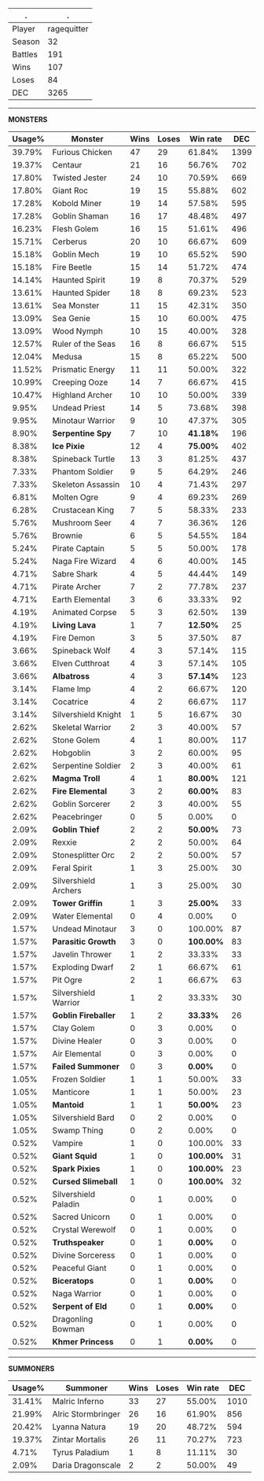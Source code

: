 .|.
|-|-
Player|ragequitter
Season|32
Battles|191
Wins|107
Loses|84
DEC|3265

---
**MONSTERS**

Usage%|Monster|Wins|Loses|Win rate|DEC|
-|-|-|-|-|-|
39.79%|Furious Chicken|47|29|61.84%|1399|
19.37%|Centaur|21|16|56.76%|702|
17.80%|Twisted Jester|24|10|70.59%|669|
17.80%|Giant Roc|19|15|55.88%|602|
17.28%|Kobold Miner|19|14|57.58%|595|
17.28%|Goblin Shaman|16|17|48.48%|497|
16.23%|Flesh Golem|16|15|51.61%|496|
15.71%|Cerberus|20|10|66.67%|609|
15.18%|Goblin Mech|19|10|65.52%|590|
15.18%|Fire Beetle|15|14|51.72%|474|
14.14%|Haunted Spirit|19|8|70.37%|529|
13.61%|Haunted Spider|18|8|69.23%|523|
13.61%|Sea Monster|11|15|42.31%|350|
13.09%|Sea Genie|15|10|60.00%|475|
13.09%|Wood Nymph|10|15|40.00%|328|
12.57%|Ruler of the Seas|16|8|66.67%|515|
12.04%|Medusa|15|8|65.22%|500|
11.52%|Prismatic Energy|11|11|50.00%|322|
10.99%|Creeping Ooze|14|7|66.67%|415|
10.47%|Highland Archer|10|10|50.00%|339|
9.95%|Undead Priest|14|5|73.68%|398|
9.95%|Minotaur Warrior|9|10|47.37%|305|
8.90%|**Serpentine Spy**|7|10|**41.18%**|196|
8.38%|**Ice Pixie**|12|4|**75.00%**|402|
8.38%|Spineback Turtle|13|3|81.25%|437|
7.33%|Phantom Soldier|9|5|64.29%|246|
7.33%|Skeleton Assassin|10|4|71.43%|297|
6.81%|Molten Ogre|9|4|69.23%|269|
6.28%|Crustacean King|7|5|58.33%|233|
5.76%|Mushroom Seer|4|7|36.36%|126|
5.76%|Brownie|6|5|54.55%|184|
5.24%|Pirate Captain|5|5|50.00%|178|
5.24%|Naga Fire Wizard|4|6|40.00%|145|
4.71%|Sabre Shark|4|5|44.44%|149|
4.71%|Pirate Archer|7|2|77.78%|237|
4.71%|Earth Elemental|3|6|33.33%|92|
4.19%|Animated Corpse|5|3|62.50%|139|
4.19%|**Living Lava**|1|7|**12.50%**|25|
4.19%|Fire Demon|3|5|37.50%|87|
3.66%|Spineback Wolf|4|3|57.14%|115|
3.66%|Elven Cutthroat|4|3|57.14%|105|
3.66%|**Albatross**|4|3|**57.14%**|123|
3.14%|Flame Imp|4|2|66.67%|120|
3.14%|Cocatrice|4|2|66.67%|117|
3.14%|Silvershield Knight|1|5|16.67%|30|
2.62%|Skeletal Warrior|2|3|40.00%|57|
2.62%|Stone Golem|4|1|80.00%|117|
2.62%|Hobgoblin|3|2|60.00%|95|
2.62%|Serpentine Soldier|2|3|40.00%|61|
2.62%|**Magma Troll**|4|1|**80.00%**|121|
2.62%|**Fire Elemental**|3|2|**60.00%**|83|
2.62%|Goblin Sorcerer|2|3|40.00%|55|
2.62%|Peacebringer|0|5|0.00%|0|
2.09%|**Goblin Thief**|2|2|**50.00%**|73|
2.09%|Rexxie|2|2|50.00%|64|
2.09%|Stonesplitter Orc|2|2|50.00%|57|
2.09%|Feral Spirit|1|3|25.00%|30|
2.09%|Silvershield Archers|1|3|25.00%|30|
2.09%|**Tower Griffin**|1|3|**25.00%**|33|
2.09%|Water Elemental|0|4|0.00%|0|
1.57%|Undead Minotaur|3|0|100.00%|87|
1.57%|**Parasitic Growth**|3|0|**100.00%**|83|
1.57%|Javelin Thrower|1|2|33.33%|33|
1.57%|Exploding Dwarf|2|1|66.67%|61|
1.57%|Pit Ogre|2|1|66.67%|63|
1.57%|Silvershield Warrior|1|2|33.33%|30|
1.57%|**Goblin Fireballer**|1|2|**33.33%**|26|
1.57%|Clay Golem|0|3|0.00%|0|
1.57%|Divine Healer|0|3|0.00%|0|
1.57%|Air Elemental|0|3|0.00%|0|
1.57%|**Failed Summoner**|0|3|**0.00%**|0|
1.05%|Frozen Soldier|1|1|50.00%|33|
1.05%|Manticore|1|1|50.00%|23|
1.05%|**Mantoid**|1|1|**50.00%**|23|
1.05%|Silvershield Bard|0|2|0.00%|0|
1.05%|Swamp Thing|0|2|0.00%|0|
0.52%|Vampire|1|0|100.00%|33|
0.52%|**Giant Squid**|1|0|**100.00%**|31|
0.52%|**Spark Pixies**|1|0|**100.00%**|23|
0.52%|**Cursed Slimeball**|1|0|**100.00%**|32|
0.52%|Silvershield Paladin|0|1|0.00%|0|
0.52%|Sacred Unicorn|0|1|0.00%|0|
0.52%|Crystal Werewolf|0|1|0.00%|0|
0.52%|**Truthspeaker**|0|1|**0.00%**|0|
0.52%|Divine Sorceress|0|1|0.00%|0|
0.52%|Peaceful Giant|0|1|0.00%|0|
0.52%|**Biceratops**|0|1|**0.00%**|0|
0.52%|Naga Warrior|0|1|0.00%|0|
0.52%|**Serpent of Eld**|0|1|**0.00%**|0|
0.52%|Dragonling Bowman|0|1|0.00%|0|
0.52%|**Khmer Princess**|0|1|**0.00%**|0|

---
**SUMMONERS**

Usage%|Summoner|Wins|Loses|Win rate|DEC|
-|-|-|-|-|-|
31.41%|Malric Inferno|33|27|55.00%|1010|
21.99%|Alric Stormbringer|26|16|61.90%|856|
20.42%|Lyanna Natura|19|20|48.72%|594|
19.37%|Zintar Mortalis|26|11|70.27%|723|
4.71%|Tyrus Paladium|1|8|11.11%|30|
2.09%|Daria Dragonscale|2|2|50.00%|49|
